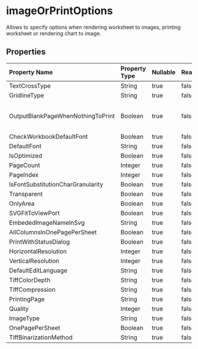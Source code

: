 # **imageOrPrintOptions**

Allows to specify options when rendering worksheet to images, printing worksheet or rendering chart to image. 

## **Properties**

| Property Name | Property Type | Nullable |  ReadOnly | DefaultValue | Description | 
| :- | :- | :- |:- |  :- | :- |
|TextCrossType|String|true|false |  |TextCrossType|
|GridlineType|String|true|false |  |GridlineType|
|OutputBlankPageWhenNothingToPrint|Boolean|true|false |  |Indicates whether to output a blank page when there is nothing to print.|
|CheckWorkbookDefaultFont|Boolean|true|false |  ||
|DefaultFont|String|true|false |  ||
|IsOptimized|Boolean|true|false |  ||
|PageCount|Integer|true|false |  ||
|PageIndex|Integer|true|false |  ||
|IsFontSubstitutionCharGranularity|Boolean|true|false |  ||
|Transparent|Boolean|true|false |  ||
|OnlyArea|Boolean|true|false |  ||
|SVGFitToViewPort|Boolean|true|false |  ||
|EmbededImageNameInSvg|String|true|false |  ||
|AllColumnsInOnePagePerSheet|Boolean|true|false |  ||
|PrintWithStatusDialog|Boolean|true|false |  ||
|HorizontalResolution|Integer|true|false |  ||
|VerticalResolution|Integer|true|false |  ||
|DefaultEditLanguage|String|true|false |  |DefaultEditLanguage|
|TiffColorDepth|String|true|false |  |ColorDepth|
|TiffCompression|String|true|false |  |TiffCompression|
|PrintingPage|String|true|false |  |PrintingPageType|
|Quality|Integer|true|false |  ||
|ImageType|String|true|false |  |ImageType|
|OnePagePerSheet|Boolean|true|false |  ||
|TiffBinarizationMethod|String|true|false |  |ImageBinarizationMethod|

